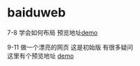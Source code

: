 # baiduweb
7-8 学会如何布局
预览地址<a href="https://sf-chen.github.io/baiduweb/7-8/bujutest.html">demo</a>

9-11  做一个漂亮的网页
这是初始版 有很多疑问<br> 
这里有个预览地址 
<a href="https://sf-chen.github.io/baiduweb/9-11/beautifulpage.html">demo</a>

